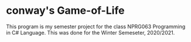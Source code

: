 # conway's Game-of-Life
This program is my semester project for the class NPRG063 Programming in C# Language.
This was done for the Winter Semeseter, 2020/2021.
